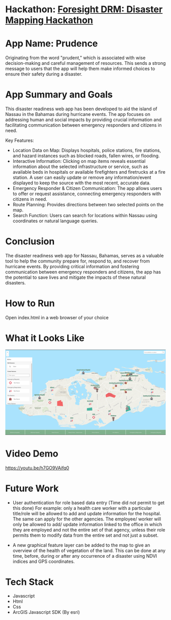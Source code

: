 # Hackathon: [Foresight DRM: Disaster Mapping Hackathon](https://foresight-drm-mapping.devpost.com/?ref_content=featured&ref_feature=challenge&ref_medium=portfolio)

# App Name: Prudence

Originating from the word "prudent," which is associated with wise decision-making and careful management of resources. This sends a strong message to users that the app will help them make informed choices to ensure their safety during a disaster.

# App Summary and Goals

This disaster readiness web app has been developed to aid the island of Nassau in the Bahamas during hurricane events. The app focuses on addressing human and social impacts by providing crucial information and facilitating communication between emergency responders and citizens in need.

Key Features:

- Location Data on Map: Displays hospitals, police stations, fire stations, and hazard instances such as blocked roads, fallen wires, or flooding.
- Interactive Information: Clicking on map items reveals essential information about the selected infrastructure or service, such as available beds in hospitals or available firefighters and firetrucks at a fire station. A user can easily update or remove any information/event displayed to keep the source with the most recent, accurate data.
- Emergency Responder & Citizen Communication: The app allows users to offer or request assistance, connecting emergency responders with citizens in need.
- Route Planning: Provides directions between two selected points on the map.
- Search Function: Users can search for locations within Nassau using coordinates or natural language queries.

# Conclusion

The disaster readiness web app for Nassau, Bahamas, serves as a valuable tool to help the community prepare for, respond to, and recover from hurricane events. By providing critical information and fostering communication between emergency responders and citizens, the app has the potential to save lives and mitigate the impacts of these natural disasters.

# How to Run
Open index.html in a web browser of your choice

# What it Looks Like

![alt text](./app-screenshot.png)

# Video Demo

https://youtu.be/h7GO9VAifq0

# Future Work

- User authentication for role based data entry (Time did not permit to get this done)
For example: only a health care worker with a particular title/role will be allowed to add and update information for the hospital. The same can apply for the other agencies. The employee/ worker will only be allowed to add/ update information linked to the office in which they are employed and not the entire set of that agency, unless their role permits them to modify data from the entire set and not just a subset.

- A new graphical feature layer can be added to the map to give an overview of the health of vegetation of the land. This can be done at any time, before, during or after any occurrence of a disaster using NDVI indices and GPS coordinates. 

# Tech Stack

- Javascript
- Html
- Css
- ArcGIS Javascript SDK (By esri)
